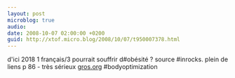 ```yaml
---
layout: post
microblog: true
audio: 
date: 2008-10-07 02:00:00 +0200
guid: http://xtof.micro.blog/2008/10/07/t950007378.html
---
```

d'ici 2018 1 français/3 pourrait souffrir d#obésité ? source #inrocks. plein de liens p 86 - très sérieux [gros.org](http://gros.org) #bodyoptimization
